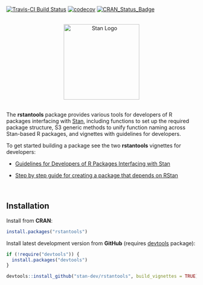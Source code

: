 [![Travis-CI Build Status](https://travis-ci.org/stan-dev/rstantools.svg?branch=master)](https://travis-ci.org/stan-dev/rstantools)
[![codecov](https://codecov.io/gh/stan-dev/rstantools/branch/master/graph/badge.svg)](https://codecov.io/gh/stan-dev/rstantools)
[![CRAN_Status_Badge](http://www.r-pkg.org/badges/version/rstantools?color=blue)](http://cran.r-project.org/web/packages/rstantools)

<br>

<div style="text-align:center">
<a href="http://mc-stan.org">
<img src="https://raw.githubusercontent.com/stan-dev/logos/master/logo.png" width=200 alt="Stan Logo"/>
</a>
</div>

<br>

The **rstantools** package provides various tools for developers of R packages
interfacing with [Stan](http://mc-stan.org), including functions to set up the
required package structure, S3 generic methods to unify function naming across
Stan-based R packages, and vignettes with guidelines for developers.

To get started building a package see the two __rstantools__ vignettes for
developers:

* [Guidelines for Developers of R Packages Interfacing with Stan](http://mc-stan.org/rstantools/articles/developer-guidelines.html)

* [Step by step guide for creating a package that depends on RStan](http://mc-stan.org/rstantools/articles/minimal-rstan-package.html)

<br>

## Installation

Install from **CRAN**:

```r
install.packages("rstantools")
```

Install latest development version from **GitHub** (requires [devtools](https://github.com/hadley/devtools) package):

```r
if (!require("devtools")) {
  install.packages("devtools")
}

devtools::install_github("stan-dev/rstantools", build_vignettes = TRUE)
```
